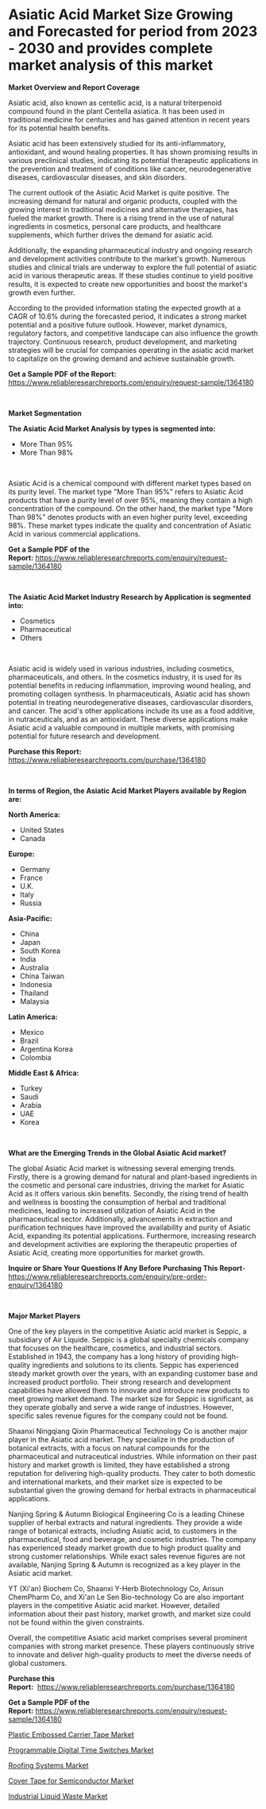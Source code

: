 <p><h1>Asiatic Acid Market Size Growing and Forecasted for period from 2023 - 2030 and provides complete market analysis of this market</h1></p><p><strong>Market Overview and Report Coverage</strong></p>
<p><p>Asiatic acid, also known as centellic acid, is a natural triterpenoid compound found in the plant Centella asiatica. It has been used in traditional medicine for centuries and has gained attention in recent years for its potential health benefits.</p><p>Asiatic acid has been extensively studied for its anti-inflammatory, antioxidant, and wound healing properties. It has shown promising results in various preclinical studies, indicating its potential therapeutic applications in the prevention and treatment of conditions like cancer, neurodegenerative diseases, cardiovascular diseases, and skin disorders.</p><p>The current outlook of the Asiatic Acid Market is quite positive. The increasing demand for natural and organic products, coupled with the growing interest in traditional medicines and alternative therapies, has fueled the market growth. There is a rising trend in the use of natural ingredients in cosmetics, personal care products, and healthcare supplements, which further drives the demand for asiatic acid.</p><p>Additionally, the expanding pharmaceutical industry and ongoing research and development activities contribute to the market's growth. Numerous studies and clinical trials are underway to explore the full potential of asiatic acid in various therapeutic areas. If these studies continue to yield positive results, it is expected to create new opportunities and boost the market's growth even further.</p><p>According to the provided information stating the expected growth at a CAGR of 10.6% during the forecasted period, it indicates a strong market potential and a positive future outlook. However, market dynamics, regulatory factors, and competitive landscape can also influence the growth trajectory. Continuous research, product development, and marketing strategies will be crucial for companies operating in the asiatic acid market to capitalize on the growing demand and achieve sustainable growth.</p></p>
<p><strong>Get a Sample PDF of the Report:</strong> <a href="https://www.reliableresearchreports.com/enquiry/request-sample/1364180">https://www.reliableresearchreports.com/enquiry/request-sample/1364180</a></p>
<p>&nbsp;</p>
<p><strong>Market Segmentation</strong></p>
<p><strong>The Asiatic Acid Market Analysis by types is segmented into:</strong></p>
<p><ul><li>More Than 95%</li><li>More Than 98%</li></ul></p>
<p>&nbsp;</p>
<p><p>Asiatic Acid is a chemical compound with different market types based on its purity level. The market type "More Than 95%" refers to Asiatic Acid products that have a purity level of over 95%, meaning they contain a high concentration of the compound. On the other hand, the market type "More Than 98%" denotes products with an even higher purity level, exceeding 98%. These market types indicate the quality and concentration of Asiatic Acid in various commercial applications.</p></p>
<p><strong>Get a Sample PDF of the Report:</strong>&nbsp;<a href="https://www.reliableresearchreports.com/enquiry/request-sample/1364180">https://www.reliableresearchreports.com/enquiry/request-sample/1364180</a></p>
<p>&nbsp;</p>
<p><strong>The Asiatic Acid Market Industry Research by Application is segmented into:</strong></p>
<p><ul><li>Cosmetics</li><li>Pharmaceutical</li><li>Others</li></ul></p>
<p>&nbsp;</p>
<p><p>Asiatic acid is widely used in various industries, including cosmetics, pharmaceuticals, and others. In the cosmetics industry, it is used for its potential benefits in reducing inflammation, improving wound healing, and promoting collagen synthesis. In pharmaceuticals, Asiatic acid has shown potential in treating neurodegenerative diseases, cardiovascular disorders, and cancer. The acid's other applications include its use as a food additive, in nutraceuticals, and as an antioxidant. These diverse applications make Asiatic acid a valuable compound in multiple markets, with promising potential for future research and development.</p></p>
<p><strong>Purchase this Report:</strong>&nbsp; <a href="https://www.reliableresearchreports.com/purchase/1364180">https://www.reliableresearchreports.com/purchase/1364180</a></p>
<p>&nbsp;</p>
<p><strong>In terms of Region, the Asiatic Acid Market Players available by Region are:</strong></p>
<p>
    <p> <strong> North America: </strong>
        <ul>
            <li>United States</li>
            <li>Canada</li>
        </ul>
        </p> 
    <p> <strong> Europe: </strong>
        <ul>
            <li>Germany</li>
            <li>France</li>
            <li>U.K.</li>
            <li>Italy</li>
            <li>Russia</li>
        </ul>
        </p> 
    <p> <strong> Asia-Pacific: </strong>
        <ul>
            <li>China</li>
            <li>Japan</li>
            <li>South Korea</li>
            <li>India</li>
            <li>Australia</li>
            <li>China Taiwan</li>
            <li>Indonesia</li>
            <li>Thailand</li>
            <li>Malaysia</li>
        </ul>
        </p> 
    <p> <strong> Latin America: </strong>
        <ul>
            <li>Mexico</li>
            <li>Brazil</li>
            <li>Argentina Korea</li>
            <li>Colombia</li>
        </ul>
        </p> 
    <p> <strong> Middle East & Africa: </strong>
        <ul>
            <li>Turkey</li>
            <li>Saudi</li>
            <li>Arabia</li>
            <li>UAE</li>
            <li>Korea</li>
        </ul>
    </p>
    </p>
<p>&nbsp;</p>
<p><strong>What are the Emerging Trends in the Global Asiatic Acid market?</strong></p>
<p><p>The global Asiatic Acid market is witnessing several emerging trends. Firstly, there is a growing demand for natural and plant-based ingredients in the cosmetic and personal care industries, driving the market for Asiatic Acid as it offers various skin benefits. Secondly, the rising trend of health and wellness is boosting the consumption of herbal and traditional medicines, leading to increased utilization of Asiatic Acid in the pharmaceutical sector. Additionally, advancements in extraction and purification techniques have improved the availability and purity of Asiatic Acid, expanding its potential applications. Furthermore, increasing research and development activities are exploring the therapeutic properties of Asiatic Acid, creating more opportunities for market growth.</p></p>
<p><strong>Inquire or Share Your Questions If Any Before Purchasing This Report</strong>- <a href="https://www.reliableresearchreports.com/enquiry/pre-order-enquiry/1364180">https://www.reliableresearchreports.com/enquiry/pre-order-enquiry/1364180</a></p>
<p>&nbsp;</p>
<p><strong>Major Market Players</strong></p>
<p><p>One of the key players in the competitive Asiatic acid market is Seppic, a subsidiary of Air Liquide. Seppic is a global specialty chemicals company that focuses on the healthcare, cosmetics, and industrial sectors. Established in 1943, the company has a long history of providing high-quality ingredients and solutions to its clients. Seppic has experienced steady market growth over the years, with an expanding customer base and increased product portfolio. Their strong research and development capabilities have allowed them to innovate and introduce new products to meet growing market demand. The market size for Seppic is significant, as they operate globally and serve a wide range of industries. However, specific sales revenue figures for the company could not be found.</p><p>Shaanxi Ningqiang Qixin Pharmaceutical Technology Co is another major player in the Asiatic acid market. They specialize in the production of botanical extracts, with a focus on natural compounds for the pharmaceutical and nutraceutical industries. While information on their past history and market growth is limited, they have established a strong reputation for delivering high-quality products. They cater to both domestic and international markets, and their market size is expected to be substantial given the growing demand for herbal extracts in pharmaceutical applications.</p><p>Nanjing Spring & Autumn Biological Engineering Co is a leading Chinese supplier of herbal extracts and natural ingredients. They provide a wide range of botanical extracts, including Asiatic acid, to customers in the pharmaceutical, food and beverage, and cosmetic industries. The company has experienced steady market growth due to high product quality and strong customer relationships. While exact sales revenue figures are not available, Nanjing Spring & Autumn is recognized as a key player in the Asiatic acid market.</p><p>YT (Xi'an) Biochem Co, Shaanxi Y-Herb Biotechnology Co, Arisun ChemPharm Co, and Xi'an Le Sen Bio-technology Co are also important players in the competitive Asiatic acid market. However, detailed information about their past history, market growth, and market size could not be found within the given constraints.</p><p>Overall, the competitive Asiatic acid market comprises several prominent companies with strong market presence. These players continuously strive to innovate and deliver high-quality products to meet the diverse needs of global customers.</p></p>
<p><strong>Purchase this Report:</strong>&nbsp;&nbsp;<a href="https://www.reliableresearchreports.com/purchase/1364180">https://www.reliableresearchreports.com/purchase/1364180</a></p>
<p></p>
<p><strong>Get a Sample PDF of the Report:</strong>&nbsp;<a href="https://www.reliableresearchreports.com/enquiry/request-sample/1364180">https://www.reliableresearchreports.com/enquiry/request-sample/1364180</a></p>
<p><p><a href="https://medium.com/@jeremybates83/plastic-embossed-carrier-tape-market-size-reveals-the-best-marketing-channels-in-global-industry-142179478cf6">Plastic Embossed Carrier Tape Market</a></p><p><a href="https://medium.com/@royallittel2023/programmable-digital-time-switches-market-comprehensive-assessment-by-type-application-and-49fd953fe181">Programmable Digital Time Switches Market</a></p><p><a href="https://github.com/amae102299/Market-Research-Report-List-1/blob/main/roofing-systems-market.md">Roofing Systems Market</a></p><p><a href="https://medium.com/@nicholasstewart02/cover-tape-for-semiconductor-market-size-market-outlook-and-market-forecast-2023-to-2030-8a746d229711">Cover Tape for Semiconductor Market</a></p><p><a href="https://github.com/sndrkn/Market-Research-Report-List-1/blob/main/industrial-liquid-waste-market.md">Industrial Liquid Waste Market</a></p></p>